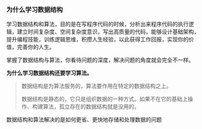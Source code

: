 ### 为什么学习数据结构

学习数据结构和算法，目的是在写程序代码的时候，分析出来程序代码的执行逻辑，建立时间复杂度、空间复杂度意识，写出高质量的代码，能够设计基础架构，提升编程技能，训练逻辑思维，积攒人生经验，以此获得工作回报，实现你的价值，完善你的人生。

掌握了数据结构与算法，你看待问题的深度，解决问题的角度就会完全不一样。

**为什么学习数据结构还要学习算法。**

> 数据结构是为算法服务的，算法要作用在特定的数据结构之上。
>
> 数据结构是静态的，它只是组织数据的一种方式。如果不在它的基础上操作、构建算法，孤立存在的数据结构就是没用的。

数据结构和算法解决的是如何更省、更快地存储和处理数据的问题

